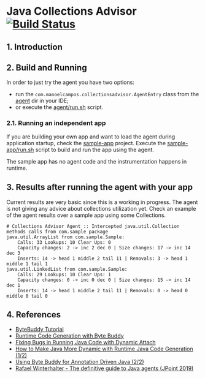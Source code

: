 # Java Collections Advisor [![Build Status](https://github.com/manoelcampos/collections-buddy/actions/workflows/maven.yml/badge.svg)](https://github.com/manoelcampos/collections-buddy/actions/workflows/maven.yml)

## 1. Introduction

## 2. Build and Running

In order to just try the agent you have two options:

- run the `com.manoelcampos.collectionsadvisor.AgentEntry` class from the [agent](agent) dir in your IDE;
- or execute the [agent/run.sh](agent/run.sh) script.

### 2.1. Running an independent app

If you are building your own app and want to load the agent during application startup, check the [sample-app](sample-app) project. Execute the [sample-app/run.sh](sample-app/run.sh) script to build and run the app using the agent.

The sample app has no agent code and the instrumentation happens in runtime.

## 3. Results after running the agent with your app

Current results are very basic since this is a working in progress.
The agent is not giving any advice about collections utilization yet.
Check an example of the agent results over a sample
app using some Collections.

```
# Collections Advisor Agent :: Intercepted java.util.Collection methods calls from com.sample package
java.util.ArrayList from com.sample.Sample:
  	Calls: 33 Lookups: 10 Clear Ups: 0
	Capacity changes: 2 -> inc 2 dec 0 | Size changes: 17 -> inc 14 dec 3
	Inserts: 14 -> head 1 middle 2 tail 11 | Removals: 3 -> head 1 middle 1 tail 1
java.util.LinkedList from com.sample.Sample:
  	Calls: 29 Lookups: 10 Clear Ups: 1
	Capacity changes: 0 -> inc 0 dec 0 | Size changes: 15 -> inc 14 dec 1
	Inserts: 14 -> head 1 middle 2 tail 11 | Removals: 0 -> head 0 middle 0 tail 0
```

## 4. References

- [ByteBuddy Tutorial](https://bytebuddy.net/#/tutorial)
- [Runtime Code Generation with Byte Buddy](https://blogs.oracle.com/javamagazine/post/runtime-code-generation-with-byte-buddy)
- [Fixing Bugs in Running Java Code with Dynamic Attach](https://www.sitepoint.com/fixing-bugs-in-running-java-code-with-dynamic-attach/)
- [How to Make Java More Dynamic with Runtime Java Code Generation (1/2)](https://www.jrebel.com/blog/runtime-java-code-generation-guide)
- [Using Byte Buddy for Annotation Driven Java (2/2)](https://www.jrebel.com/blog/using-byte-buddy-for-annotation-driven-java)
- [Rafael Winterhalter - The definitive guide to Java agents (JPoint 2019)](https://youtu.be/OF3YFGZcQkg)
